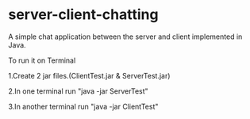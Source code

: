 # server-client-chatting
A simple chat application between the server and client implemented in Java.

To run it on Terminal

  1.Create 2 jar files.(ClientTest.jar & ServerTest.jar)
  
  2.In one terminal run "java -jar ServerTest"
  
  3.In another terminal run "java -jar ClientTest"
